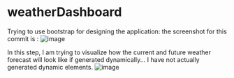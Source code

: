 # weatherDashboard
Trying to use bootstrap for designing the application: the screenshot for this commit is :
![image](https://user-images.githubusercontent.com/53416989/136434196-67963549-f133-491e-9aa0-c323346fe410.png)

In this step, I am trying to visualize how the current and future weather forecast will look like if generated dynamically... 
I have not actually generated dynamic elements.
![image](https://user-images.githubusercontent.com/53416989/136446986-f6f372ab-5db1-4807-83a3-980c6764bc91.png)

